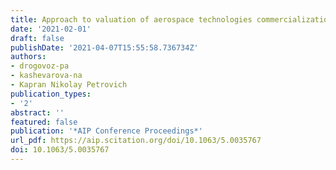 ```yaml
---
title: Approach to valuation of aerospace technologies commercialization capability
date: '2021-02-01'
draft: false
publishDate: '2021-04-07T15:55:58.736734Z'
authors:
- drogovoz-pa
- kashevarova-na
- Kapran Nikolay Petrovich
publication_types:
- '2'
abstract: ''
featured: false
publication: '*AIP Conference Proceedings*'
url_pdf: https://aip.scitation.org/doi/10.1063/5.0035767
doi: 10.1063/5.0035767
---
```


